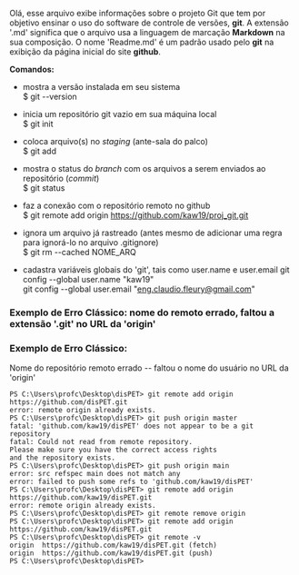 Olá, esse arquivo exibe informações sobre o projeto Git que tem por objetivo ensinar o uso do software de controle de versões, **git**.
A extensão '.md' significa que o arquivo usa a linguagem de marcação **Markdown** na sua composição.
O nome 'Readme.md' é um padrão usado pelo **git** na exibição da página inicial do site **github**.

**Comandos:**  
- mostra a versão instalada em seu sistema  
$ git --version           

- inicia um repositório git vazio em sua máquina local  
$ git init                

- coloca arquivo(s) no *staging* (ante-sala do palco)  
$ git add                 

- mostra o status do *branch* com os arquivos a serem enviados ao repositório (*commit*)  
$ git status              

- faz a conexão com o repositório remoto no github  
$ git remote add origin https://github.com/kaw19/proj_git.git  

- ignora um arquivo já rastreado (antes mesmo de adicionar uma regra para ignorá-lo no arquivo .gitignore)  
$ git rm --cached NOME_ARQ   

- cadastra variáveis globais do 'git', tais como user.name e user.email
git config --global user.name "kaw19"  
git config --global user.email "eng.claudio.fleury@gmail.com"   

<h3>Exemplo de Erro Clássico: nome do remoto errado, faltou a extensão '.git' no URL da 'origin'</h3>  
<h3>Exemplo de Erro Clássico:</h3>  
 Nome do repositório remoto errado -- faltou o nome do usuário no URL da 'origin'  
 
    PS C:\Users\profc\Desktop\disPET> git remote add origin https://github.com/disPET.git       
    error: remote origin already exists.        
    PS C:\Users\profc\Desktop\disPET> git push origin master        
    fatal: 'github.com/kaw19/disPET' does not appear to be a git repository
    fatal: Could not read from remote repository.  
    Please make sure you have the correct access rights
    and the repository exists.
    PS C:\Users\profc\Desktop\disPET> git push origin main
    error: src refspec main does not match any
    error: failed to push some refs to 'github.com/kaw19/disPET'
    PS C:\Users\profc\Desktop\disPET> git remote add origin https://github.com/kaw19/disPET.git
    error: remote origin already exists.
    PS C:\Users\profc\Desktop\disPET> git remote remove origin
    PS C:\Users\profc\Desktop\disPET> git remote add origin https://github.com/kaw19/disPET.git
    PS C:\Users\profc\Desktop\disPET> git remote -v
    origin  https://github.com/kaw19/disPET.git (fetch)
    origin  https://github.com/kaw19/disPET.git (push)
    PS C:\Users\profc\Desktop\disPET>  
